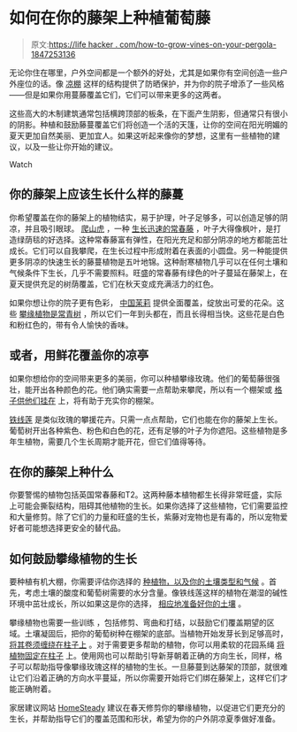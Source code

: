 # 如何在你的藤架上种植葡萄藤

> 原文:[https://life hacker . com/how-to-grow-vines-on-your-pergola-1847253136](https://lifehacker.com/how-to-grow-vines-on-your-pergola-1847253136)

无论你住在哪里，户外空间都是一个额外的好处，尤其是如果你有空间创造一些户外座位的话。像 [凉棚](https://thebackyardgnome.com/what-is-a-pergola-and-what-is-it-used-for/) 这样的结构提供了防晒保护，并为你的院子增添了一些风格——但是如果你用蔓藤覆盖它们，它们可以带来更多的这两者。

这些高大的木制建筑通常包括横跨顶部的板条，在下面产生阴影，但通常只有很小的阴影。种植和鼓励藤蔓覆盖它们将创造一个活的天篷，让你的空间在阳光明媚的夏天更加自然美丽、更加宜人。如果这听起来像你的梦想，这里有一些植物的建议，以及一些让你开始的建议。

Watch

## 你的藤架上应该生长什么样的藤蔓

你希望覆盖在你的藤架上的植物结实，易于护理，叶子足够多，可以创造足够的阴凉，并且吸引眼球。 [爬山虎](https://www.greatgardenplants.com/products/boston-ivy?variant=37358134624423) ，一种 [生长迅速的常春藤](https://www.torontomastergardeners.ca/askagardener/boston-ivy-for-the-metal-roof-of-a-pergola/) ，叶子大得像枫叶，是打造绿荫毯的好选择。这种常春藤富有弹性，在阳光充足和部分阴凉的地方都能茁壮成长。它们可以自我攀爬，在生长过程中形成附着在表面的小圆盘。另一种能提供更多阴凉的快速生长的藤蔓植物是五叶地锦。这种耐寒植物几乎可以在任何土壤和气候条件下生长，几乎不需要照料。旺盛的常春藤有绿色的叶子蔓延在藤架上，在夏天提供充足的树荫覆盖，它们在秋天变成充满活力的红色。

如果你想让你的院子更有色彩， [中国茉莉](https://www.pinterest.com/pin/44121271320578755/) 提供全面覆盖，绽放出可爱的花朵。这些 [攀缘植物是常青树](https://www.shadefxcanopies.com/pergola-plants-guide/) ，所以它们一年到头都在，而且长得相当快。这些花是白色和粉红色的，带有令人愉快的香味。

## 或者，用鲜花覆盖你的凉亭

如果你想给你的空间带来更多的美丽，你可以种植攀缘玫瑰。他们的葡萄藤很强壮，能开出各种颜色的花。他们确实需要一点帮助来攀爬，所以有一个棚架或 [格子供他们挂在](https://future-outdoors.com/good-and-bad-climbing-plants-for-your-pergola/) 上，将有助于充实你的棚架。

[铁线莲](https://www.longfield-gardens.com/article/All-About-Clematis) 是类似玫瑰的攀援花卉。只需一点点帮助，它们也能在你的藤架上生长。葡萄树开出各种紫色、粉色和白色的花，还有足够的叶子为你遮阳。这些植物是多年生植物，需要几个生长周期才能开花，但它们值得等待。

## 在你的藤架上种什么

你要警惕的植物包括英国常春藤和T2。这两种藤本植物都生长得非常旺盛，实际上可能会撕裂结构，阻碍其他植物的生长。如果你选择了这些植物，它们需要监控和大量修剪。除了它们的力量和旺盛的生长，紫藤对宠物也是有毒的，所以宠物爱好者可能想选择更安全的替代品。

## 如何鼓励攀缘植物的生长

要种植有机大棚，你需要评估你选择的 [种植物，以及你的土壤类型和气候](http://urbanexteriors.com.au/training-vines-to-climb-pergolas.html) 。首先，考虑土壤的酸度和葡萄树需要的水分含量。像铁线莲这样的植物在潮湿的碱性环境中茁壮成长，所以如果这是你的选择， [相应地准备好你的土壤](https://deepgreenpermaculture.com/tag/how-to-increase-soil-ph-to-make-soil-more-alkaline/#:~:text=add%20garden%20lime%20or%20dolomite,maintain%20the%20desired%20pH%20levels.) 。

攀缘植物也需要一些训练 ，包括修剪、弯曲和打结，以鼓励它们覆盖期望的区域。土壤凝固后，把你的葡萄树种在棚架的底部。当植物开始发芽长到足够高时， [将其卷须缠绕在柱子上](https://homesteady.com/how-12145537-ivy-grow-over-pergola.html) 。对于需要更多帮助的植物，你可以用柔软的花园系绳 [将植物固定在柱子](http://urbanexteriors.com.au/training-vines-to-climb-pergolas.html) 上。使用网也可以帮助引导新芽朝着正确的方向生长，同样，格子可以帮助指导像攀缘玫瑰这样的植物的生长。一旦藤蔓到达藤架的顶部，就很难让它们沿着正确的方向水平蔓延，所以你需要开始将它们绑在藤架上，这样它们才能正确附着。

家居建议网站 [HomeSteady](https://homesteady.com/how-7536295-braid-grass-mats.html) 建议在春天修剪你的攀缘植物，以促进它们更充分的生长，并帮助指导它们的覆盖范围和形状，希望为你的户外阴凉夏季做好准备。